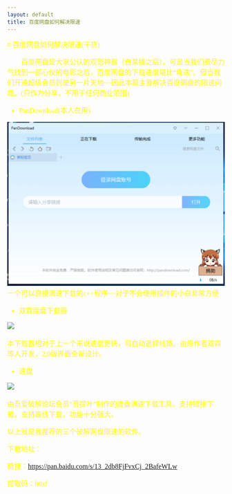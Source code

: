 ```yaml
---
layout: default
title: 百度网盘如何解决限速
---
```

<font color="#FFFF00" size=3 face="楷体 ">
# 百度网盘如何解决限速(干货)

&emsp;&emsp;百度网盘是大家公认的观影神器（自某播之后）。可是当我们费尽力气找到一部心仪的电影之后，百度网盘的下载速度堪比“龟速”。但当我们开通超级会员则是另一片天地~~因此本篇主要解决百度网盘的限速问题。(只作为分享，不用于任何商业范围)

* PanDownload(本人在用)

![](images/1.png)
一个可以直接满速下载的c++程序~~对于不会使用插件的小白非常方便


* 双霖度盘下载器

![](https://ww3.sinaimg.cn/large/7a6a15d5gy1fjgvc3ziunj20nq08x41v.jpg)

本下载器相对于上一个来说速度更快，可自动选择线路。由原作者双霖等人开发，2.0版界面全新设计。

* 速盘

![](https://ws1.sinaimg.cn/large/7a6a15d5gy1fsfmoq7izgj20sg0icgmp.jpg)

由吾爱破解论坛会员“菩提叶”制作的度盘满速下载工具。支持链接下载，支持离线下载，功能十分强大。

以上就是我推荐的三个破解网盘限速的软件。

下载地址：

链接：https://pan.baidu.com/s/13_2db8FjFvxCj_2BafeWLw 

提取码：h0xf

